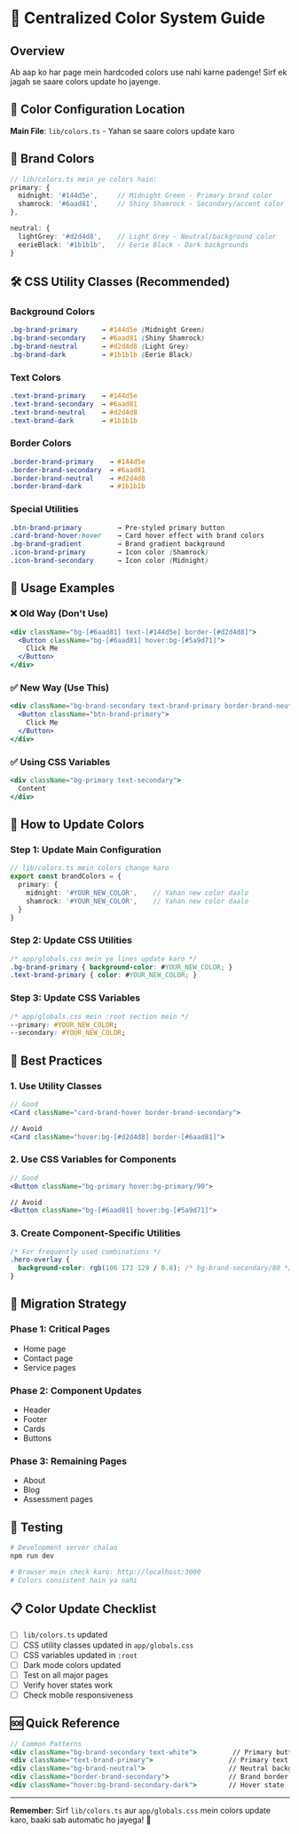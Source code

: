 # 🎨 Centralized Color System Guide

## Overview
Ab aap ko har page mein hardcoded colors use nahi karne padenge! Sirf ek jagah se saare colors update ho jayenge.

## 📍 Color Configuration Location
**Main File**: `lib/colors.ts` - Yahan se saare colors update karo

## 🎨 Brand Colors
```typescript
// lib/colors.ts mein ye colors hain:
primary: {
  midnight: '#144d5e',     // Midnight Green - Primary brand color
  shamrock: '#6aad81',     // Shiny Shamrock - Secondary/accent color
},

neutral: {
  lightGrey: '#d2d4d8',    // Light Grey - Neutral/background color
  eerieBlack: '#1b1b1b',   // Eerie Black - Dark backgrounds
}
```

## 🛠️ CSS Utility Classes (Recommended)
### Background Colors
```css
.bg-brand-primary      → #144d5e (Midnight Green)
.bg-brand-secondary    → #6aad81 (Shiny Shamrock)  
.bg-brand-neutral      → #d2d4d8 (Light Grey)
.bg-brand-dark         → #1b1b1b (Eerie Black)
```

### Text Colors
```css
.text-brand-primary    → #144d5e
.text-brand-secondary  → #6aad81
.text-brand-neutral    → #d2d4d8
.text-brand-dark       → #1b1b1b
```

### Border Colors
```css
.border-brand-primary    → #144d5e
.border-brand-secondary  → #6aad81
.border-brand-neutral    → #d2d4d8
.border-brand-dark       → #1b1b1b
```

### Special Utilities
```css
.btn-brand-primary         → Pre-styled primary button
.card-brand-hover:hover    → Card hover effect with brand colors
.bg-brand-gradient         → Brand gradient background
.icon-brand-primary        → Icon color (Shamrock)
.icon-brand-secondary      → Icon color (Midnight)
```

## 📝 Usage Examples

### ❌ Old Way (Don't Use)
```jsx
<div className="bg-[#6aad81] text-[#144d5e] border-[#d2d4d8]">
  <Button className="bg-[#6aad81] hover:bg-[#5a9d71]">
    Click Me
  </Button>
</div>
```

### ✅ New Way (Use This)
```jsx
<div className="bg-brand-secondary text-brand-primary border-brand-neutral">
  <Button className="btn-brand-primary">
    Click Me
  </Button>
</div>
```

### ✅ Using CSS Variables
```jsx
<div className="bg-primary text-secondary">
  Content
</div>
```

## 🔄 How to Update Colors

### Step 1: Update Main Configuration
```typescript
// lib/colors.ts mein colors change karo
export const brandColors = {
  primary: {
    midnight: '#YOUR_NEW_COLOR',    // Yahan new color daalo
    shamrock: '#YOUR_NEW_COLOR',    // Yahan new color daalo
  }
}
```

### Step 2: Update CSS Utilities
```css
/* app/globals.css mein ye lines update karo */
.bg-brand-primary { background-color: #YOUR_NEW_COLOR; }
.text-brand-primary { color: #YOUR_NEW_COLOR; }
```

### Step 3: Update CSS Variables
```css
/* app/globals.css mein :root section mein */
--primary: #YOUR_NEW_COLOR;
--secondary: #YOUR_NEW_COLOR;
```

## 🎯 Best Practices

### 1. Use Utility Classes
```jsx
// Good
<Card className="card-brand-hover border-brand-secondary">

// Avoid
<Card className="hover:bg-[#d2d4d8] border-[#6aad81]">
```

### 2. Use CSS Variables for Components
```jsx
// Good
<Button className="bg-primary hover:bg-primary/90">

// Avoid  
<Button className="bg-[#6aad81] hover:bg-[#5a9d71]">
```

### 3. Create Component-Specific Utilities
```css
/* For frequently used combinations */
.hero-overlay {
  background-color: rgb(106 173 129 / 0.8); /* bg-brand-secondary/80 */
}
```

## 🚀 Migration Strategy

### Phase 1: Critical Pages
- Home page
- Contact page  
- Service pages

### Phase 2: Component Updates
- Header
- Footer
- Cards
- Buttons

### Phase 3: Remaining Pages
- About
- Blog
- Assessment pages

## 🧪 Testing
```bash
# Development server chalao
npm run dev

# Browser mein check karo: http://localhost:3000
# Colors consistent hain ya nahi
```

## 📋 Color Update Checklist
- [ ] `lib/colors.ts` updated
- [ ] CSS utility classes updated in `app/globals.css`
- [ ] CSS variables updated in `:root`
- [ ] Dark mode colors updated
- [ ] Test on all major pages
- [ ] Verify hover states work
- [ ] Check mobile responsiveness

## 🆘 Quick Reference
```jsx
// Common Patterns
<div className="bg-brand-secondary text-white">         // Primary button style
<div className="text-brand-primary">                   // Primary text
<div className="bg-brand-neutral">                     // Neutral background  
<div className="border-brand-secondary">               // Brand border
<div className="hover:bg-brand-secondary-dark">        // Hover state
```

---
**Remember**: Sirf `lib/colors.ts` aur `app/globals.css` mein colors update karo, baaki sab automatic ho jayega! 🎉
